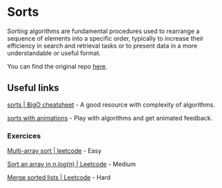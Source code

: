 # Sorts

Sorting algorithms are fundamental procedures used to rearrange a sequence of elements into a specific order, typically to increase their efficiency in search and retrieval tasks or to present data in a more understandable or useful format.

You can find the original repo [here](https://github.com/0nyr/sorting_algorithms).

## Useful links

[sorts | BigO cheatsheet](https://www.bigocheatsheet.com/) - A good resource with complexity of algorithms.

[sorts with animations](https://www.toptal.com/developers/sorting-algorithms) - Play with algorithms and get animated feedback.

### Exercices

[Multi-array sort | leetcode](https://leetcode.com/problems/sort-the-people/) - Easy

[Sort an array in $n.log(n)$ | Leetcode](https://leetcode.com/problems/sort-an-array/description/) - Medium

[Merge sorted lists | Leetcode](https://leetcode.com/problems/merge-k-sorted-lists/description/) - Hard
